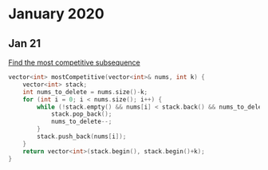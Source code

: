 # January 2020
## Jan 21
[Find the most competitive subsequence](https://leetcode.com/problems/find-the-most-competitive-subsequence/)
```cpp
vector<int> mostCompetitive(vector<int>& nums, int k) {
    vector<int> stack;
    int nums_to_delete = nums.size()-k;
    for (int i = 0; i < nums.size(); i++) {
        while (!stack.empty() && nums[i] < stack.back() && nums_to_delete) {
            stack.pop_back();
            nums_to_delete--;
        }
        stack.push_back(nums[i]);
    }
    return vector<int>(stack.begin(), stack.begin()+k);
}
```